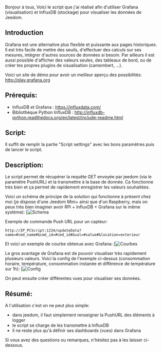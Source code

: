 Bonjour à tous,
Voici le script que j'ai réalisé afin d'utiliser Grafana (visualisation) et InfluxDB (stockage) pour visualiser les données de Jeedom.

Introduction
----------
Grafana est une alternative plus flexible et puissante aux pages historiques. 
Il est très facile de mettre des seuils, d'effectuer des calculs sur ses mesures, intégrer d'autres sources de données si besoin. 
Par ailleurs il est aussi possible d'afficher des valeurs seules, des tableaux de bord, ou de créer tes propres plugins de visualisation (camembert, ...). 

Voici un site de démo pour avoir un meilleur aperçu des possibilités: http://play.grafana.org



Prérequis:
----------
* InfluxDB et Grafana : https://influxdata.com/
* Bibliothèque Python InfluxDB : http://influxdb-python.readthedocs.org/en/latest/include-readme.html


Script:
----------
Il suffit de remplir la partie "Script settings" avec les bons paramètres puis de lancer le script.


Description:
----------
Le script permet de récupérer la requête GET envoyée par jeedom (via le paramètre PushURL) et la transmettre à la base de donnée.
Ca fonctionne très bien et ça permet de rapidement enregistrer les valeurs souhaitées.

Voici un schéma de principe de la solution qui fonctionne à présent chez moi (je dispose d'une Jeedom Mini+ ainsi que d'un Raspberry, mais on peux très bien imaginer avoir RPi + InfluxDB + Grafana sur le même système):
[![Schema](http://zupimages.net/up/16/04/q6vb.png)

Exemple de commande Push URL pour un capteur: 

	http://IP_PCScript:1234/updateData?name=#cmd_name#&cmd_id=#cmd_id#&val=#value#&location=exterieur

Et voici un exemple de courbe obtenue avec Grafana:
[![Courbes](http://zupimages.net/up/16/04/3bhe.png)

Le gros avantage de Grafana est de pouvoir visualiser très rapidement plusieurs valeurs. Voici la config de l'exemple ci-dessus (consommation horaire, température, consommation instanée et différence de température sur 1h): 
[![Config](http://zupimages.net/up/16/04/4x1o.png)

On peut ensuite créer différentes vues pour visualiser ses données.


Résumé:
----------
A l'utilisation c'est on ne peut plus simple: 
* dans jeedom, il faut simplement renseigner la PushURL des éléments à logger
* le script se charge de les transmettre à InfluxDB
* Il ne reste plus qu'à définir ses dashboards (vues) dans Grafana



Si vous avez des questions ou remarques, n'hésitez pas à les laisser ci-dessous.
